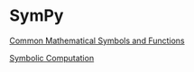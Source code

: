 # SymPy

[Common Mathematical Symbols and Functions](SymPy%20cd62e1a89ae74127849ee29f7e5c2dd3/Common%20Mathematical%20Symbols%20and%20Functions%20a711c5aff42544b9868f5ba208521c78.md)

[Symbolic Computation](SymPy%20cd62e1a89ae74127849ee29f7e5c2dd3/Symbolic%20Computation%2083305b0fbc6445a48c2221f7910ceff8.md)